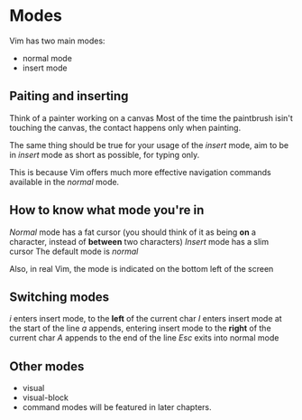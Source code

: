 # Modes
Vim has two main modes:
- normal mode
- insert mode


## Paiting and inserting
Think of a painter working on a canvas
Most of the time the paintbrush isin't touching the canvas,
the contact happens only when painting.

The same thing should be true for your usage of the _insert_ mode,
aim to be in _insert_ mode as short as possible, for typing only.

This is because Vim offers much more effective navigation commands
available in the _normal_ mode.


## How to know what mode you're in
_Normal_ mode has a fat cursor (you should think of it as being __on__ a
character, instead of __between__ two characters)
_Insert_ mode has a slim cursor
The default mode is _normal_

Also, in real Vim, the mode is indicated on the bottom left of the screen


## Switching modes
*i* enters insert mode, to the **left** of the current char
*I* enters insert mode at the start of the line
*a* appends, entering insert mode to the **right** of the current char
*A* appends to the end of the line
*Esc* exits into normal mode



## Other modes
- visual
- visual-block
- command
modes will be featured in later chapters.

